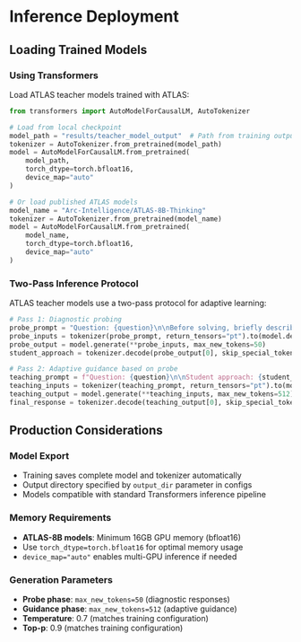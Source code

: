 
# Inference Deployment

## Loading Trained Models

### Using Transformers

Load ATLAS teacher models trained with ATLAS:

```python
from transformers import AutoModelForCausalLM, AutoTokenizer

# Load from local checkpoint
model_path = "results/teacher_model_output"  # Path from training output_dir
tokenizer = AutoTokenizer.from_pretrained(model_path)
model = AutoModelForCausalLM.from_pretrained(
    model_path, 
    torch_dtype=torch.bfloat16, 
    device_map="auto"
)

# Or load published ATLAS models
model_name = "Arc-Intelligence/ATLAS-8B-Thinking"
tokenizer = AutoTokenizer.from_pretrained(model_name)
model = AutoModelForCausalLM.from_pretrained(
    model_name,
    torch_dtype=torch.bfloat16,
    device_map="auto"
)
```

### Two-Pass Inference Protocol

ATLAS teacher models use a two-pass protocol for adaptive learning:

```python
# Pass 1: Diagnostic probing
probe_prompt = "Question: {question}\n\nBefore solving, briefly describe your approach:"
probe_inputs = tokenizer(probe_prompt, return_tensors="pt").to(model.device)
probe_output = model.generate(**probe_inputs, max_new_tokens=50)
student_approach = tokenizer.decode(probe_output[0], skip_special_tokens=True)

# Pass 2: Adaptive guidance based on probe
teaching_prompt = f"Question: {question}\n\nStudent approach: {student_approach}\n\nProvide adaptive guidance:"
teaching_inputs = tokenizer(teaching_prompt, return_tensors="pt").to(model.device)
teaching_output = model.generate(**teaching_inputs, max_new_tokens=512)
final_response = tokenizer.decode(teaching_output[0], skip_special_tokens=True)
```

## Production Considerations

### Model Export
- Training saves complete model and tokenizer automatically
- Output directory specified by `output_dir` parameter in configs
- Models compatible with standard Transformers inference pipeline

### Memory Requirements
- **ATLAS-8B models**: Minimum 16GB GPU memory (bfloat16)
- Use `torch_dtype=torch.bfloat16` for optimal memory usage
- `device_map="auto"` enables multi-GPU inference if needed

### Generation Parameters
- **Probe phase**: `max_new_tokens=50` (diagnostic responses)
- **Guidance phase**: `max_new_tokens=512` (adaptive guidance)
- **Temperature**: 0.7 (matches training configuration)
- **Top-p**: 0.9 (matches training configuration)

